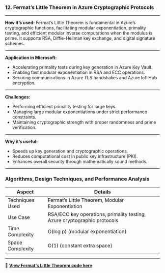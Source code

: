 
###  **12. Fermat’s Little Theorem in Azure Cryptographic Protocols**

---

**How it’s used:**
Fermat’s Little Theorem is fundamental in Azure’s cryptographic functions, facilitating modular exponentiation, primality testing, and efficient modular inverse computations when the modulus is prime. It supports RSA, Diffie-Hellman key exchange, and digital signature schemes.

---

**Application in Microsoft:**

* Accelerating primality tests during key generation in Azure Key Vault.
* Enabling fast modular exponentiation in RSA and ECC operations.
* Securing communications in Azure TLS handshakes and Azure IoT Hub encryption.

---

**Challenges:**

* Performing efficient primality testing for large keys.
* Managing large modular exponentiations under strict performance constraints.
* Maintaining cryptographic strength with proper randomness and prime verification.

---

**Why it’s useful:**

* Speeds up key generation and cryptographic operations.
* Reduces computational cost in public key infrastructure (PKI).
* Enhances overall security through mathematically sound methods.

---

###  Algorithms, Design Techniques, and Performance Analysis

| Aspect           | Details                                                                  |
| ---------------- | ------------------------------------------------------------------------ |
| Techniques Used  | Fermat’s Little Theorem, Modular Exponentiation                          |
| Use Case         | RSA/ECC key operations, primality testing, Azure cryptographic protocols |
| Time Complexity  | O(log p) (modular exponentiation)                                        |
| Space Complexity | O(1) (constant extra space)                                              |

---

🔗 **[View Fermat’s Little Theorem code here](https://github.com/Sindhuhurakadli/sindhu_portfolio.io/blob/main/codes/fermats.cpp)**
